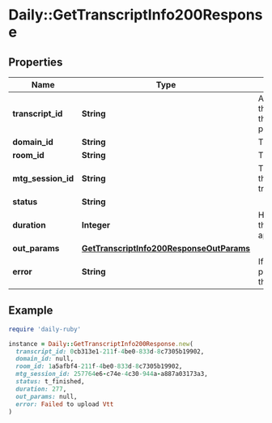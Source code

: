 # Daily::GetTranscriptInfo200Response

## Properties

| Name | Type | Description | Notes |
| ---- | ---- | ----------- | ----- |
| **transcript_id** | **String** | A unique, opaque ID for this object. You can use this ID in API calls, and in paginated list operations. | [optional] |
| **domain_id** | **String** | The Id of the [domain](https://docs.daily.co/reference/rest-api/your-domain). | [optional] |
| **room_id** | **String** | The id of the [room](https://docs.daily.co/reference/rest-api/rooms). | [optional] |
| **mtg_session_id** | **String** | The meeting session ID for this transcription.[mtgSessionId](https://docs.daily.co/reference/rest-api/logs/config#mtgSessionId). | [optional] |
| **status** | **String** |  | [optional] |
| **duration** | **Integer** | How many seconds long the transcription is, approximately. | [optional] |
| **out_params** | [**GetTranscriptInfo200ResponseOutParams**](GetTranscriptInfo200ResponseOutParams.md) |  | [optional] |
| **error** | **String** | If &#x60;status&#x60; is &#x60;t_error&#x60;, this provide the description of the error, otherwise &#x60;null&#x60;. | [optional] |

## Example

```ruby
require 'daily-ruby'

instance = Daily::GetTranscriptInfo200Response.new(
  transcript_id: 0cb313e1-211f-4be0-833d-8c7305b19902,
  domain_id: null,
  room_id: 1a5afbf4-211f-4be0-833d-8c7305b19902,
  mtg_session_id: 257764e6-c74e-4c30-944a-a887a03173a3,
  status: t_finished,
  duration: 277,
  out_params: null,
  error: Failed to upload Vtt
)
```

